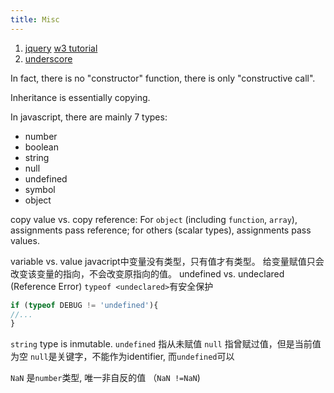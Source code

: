 ```yaml
---
title: Misc
---
```

1. [jquery](http://api.jquery.com)
[w3 tutorial](http://www.w3schools.com/jquery/default.asp)
2. [underscore](http://underscorejs.org/)

In fact, there is no "constructor" function, there is only "constructive call".

Inheritance is essentially copying. 

In javascript, there are mainly 7 types:
* number
* boolean
* string
* null
* undefined
* symbol
* object

copy value vs. copy reference:
For `object` (including `function`, `array`), assignments pass reference; for others (scalar types), assignments pass values.

variable vs. value
javacript中变量没有类型，只有值才有类型。
给变量赋值只会改变该变量的指向，不会改变原指向的值。
undefined vs. undeclared (Reference Error) `typeof <undeclared>`有安全保护

```js
if (typeof DEBUG != 'undefined'){
//...
}

```
`string` type is inmutable.
`undefined` 指从未赋值
`null` 指曾赋过值，但是当前值为空  `null`是关键字，不能作为identifier, 而`undefined`可以

`NaN` 是`number`类型, 唯一非自反的值 （`NaN !=NaN`)